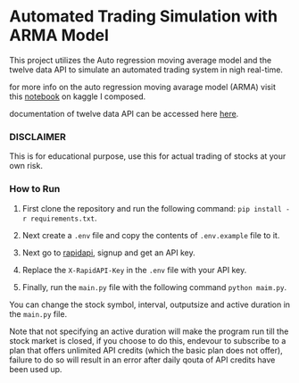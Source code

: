 # Automated Trading Simulation with ARMA Model

This project utilizes the Auto regression moving average model and the twelve data API to simulate an automated trading system in nigh real-time.

for more info on the auto regression moving avarage model (ARMA) visit this [notebook](https://www.kaggle.com/code/henrychibueze/working-principle-of-the-arma-model#ARMA-model) on kaggle I composed.

documentation of twelve data API can be accessed here [here](https://rapidapi.com/twelvedata/api/twelve-data1/).

### DISCLAIMER
This is for educational purpose, use this for actual trading of stocks at your own risk.

### How to Run
1. First clone the repository and run the following command: `pip install -r requirements.txt`.

2. Next create a `.env` file and copy the contents of `.env.example` file to it.

3. Next go to [rapidapi](https://rapidapi.com/products/api-design/), signup and get an API key.

4. Replace the `X-RapidAPI-Key` in the `.env` file with your API key.

5. Finally, run the `main.py` file with the following command `python maim.py`.


You can change the stock symbol, interval, outputsize and active duration in the `main.py` file.

Note that not specifying an active duration will make the program run till the stock market is closed, if you choose to do this, endevour to subscribe to a plan that offers unlimited API credits (which the basic plan does not offer), failure to do so will result in an error after daily qouta of API credits have been used up.